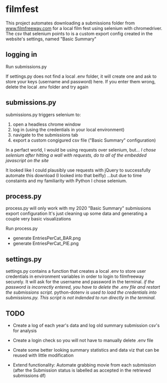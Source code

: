 # filmfest

This project automates downloading a submissions folder from www.filmfreeway.com for a local film fest using selenium with chromedriver.
The csv that selenium points to is a custom export config created in the website's settings, named "Basic Summary"

## logging in

Run submissions.py

If settings.py does not find a local .env folder, it will create one and ask to store your keys (username and password) here. 
If you enter them wrong, delete the local .env folder and try again

## submissions.py

submissions.py triggers selenium to: 
1. open a headless chrome window
2. log in (using the credentials in your local environment)
3. navigate to the submissions tab
4. export a custom congigured csv file ("Basic Summary" configuration)

In a perfact world, I would be using requests over selenium, but...
*I chose selenium after hitting a wall with requests, do to all of the embedded javascript on the site*

It looked like I could plausibly use requests with jQuery to successfully automate this download (I looked into that beifly)
...but due to time constaints and my familiarity with Python I chose selenium.

## process.py

process.py will only work with my 2020 "Basic Summary" submissions export configuration
It's just cleaning up some data and generating a couple very basic visualizations

Run process.py
- generate EntriesPerCat_BAR.png
- generate EntriesPerCat_PIE.png

## settings.py

settings.py contains a function that creates a local .env to store user credentials in environment variables in order to login to filmfreeway securely. It will ask for the username and password in the terminal. *if the password is incorrectly entered, you have to delete the .env file and restart the submissions script.* python-dotenv *is used to load the credentials into submissions.py. This script is not indended to run directly in the terminal.*

## TODO

- Create a log of each year's data and log old summary submission csv's for analysis
- Create a login check so you will not have to manually delete .env file
- Create some better looking summary statistics and data viz that can be reused with little modification

- Extend functionality: Automate grabbing movie from each submission (after the Submission status is labelled as accepted in the retrieved submissions df)